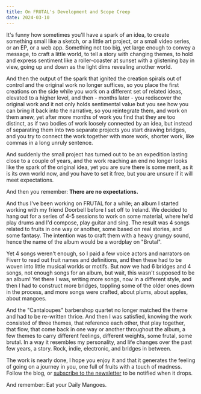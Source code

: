 ```yaml
---
title: On FRUTAL's Development and Scope Creep
date: 2024-03-10
---
```


It's funny how sometimes you'll have a spark of an idea, to create something small like a sketch, or a little art project, or a small video series, or an EP, or a web app. Something not too big, yet large enough to convey a message, to craft a little world, to tell a story with changing themes, to hold and express sentiment like a roller-coaster at sunset with a glistening bay in view, going up and down as the light dims revealing another world.

And then the output of the spark that ignited the creation spirals out of control and the original work no longer suffices, so you place the first creations on the side while you work on a different set of related ideas, elevated to a higher level, and then - months later - you rediscover the original work and it not only holds sentimental value but you see how you can bring it back into the narrative, so you reintegrate them, and work on them anew, yet after more months of work you find that they are too distinct, as if two bodies of work loosely connected by an idea, but instead of separating them into two separate projects you start drawing bridges, and you try to connect the work together with more work, shorter work, like commas in a long unruly sentence.

And suddenly the small project has turned out to be an expedition lasting close to a couple of years, and the work reaching an end no longer looks like the spark of the original idea, yet you are sure there is some merit, as it is its own world now, and you have to set it free, but you are unsure if it will meet expectations.

And then you remember: **There are no expectations.**

And thus I've been working on FRUTAL for a while; an album I started working with my friend Doorbell before I set off to Ireland. We decided to hang out for a series of 4-5 sessions to work on some material, where he'd play drums and I'd compose, play guitar and sing. The result was 4 songs related to fruits in one way or another, some based on real stories, and some fantasy. The intention was to craft them with a heavy grungy sound, hence the name of the album would be a wordplay on "Brutal".

Yet 4 songs weren't enough, so I paid a few voice actors and narrators on Fiverr to read out fruit names and definitions, and then these had to be woven into little musical worlds or motifs. But now we had 6 bridges and 4 songs, not enough songs for an album, but wait, this wasn't supposed to be an album! Yet there I was, writing more songs, now in a different style, and then I had to construct more bridges, toppling some of the older ones down in the process, and more songs were crafted, about plums, about apples, about mangoes.

And the "Cantaloupes" barbershop quartet no longer matched the theme and had to be re-written thrice. And then I was satisfied, knowing the work consisted of three themes, that reference each other, that play together, that flow, that come back in one way or another throughout the album, a few themes to carry different feelings, different weights, some frutal, some brutal. In a way it resembles my personality, and life changes over the past few years, a story. Rock, indie, electronic, and bridges in between.

The work is nearly done, I hope you enjoy it and that it generates the feeling of going on a journey in you, one full of fruits with a touch of madness. Follow the blog, or [subscribe to the newsletter](https://lemiffe.com/subscribe) to be notified when it drops.

And remember: Eat your Daily Mangoes.
